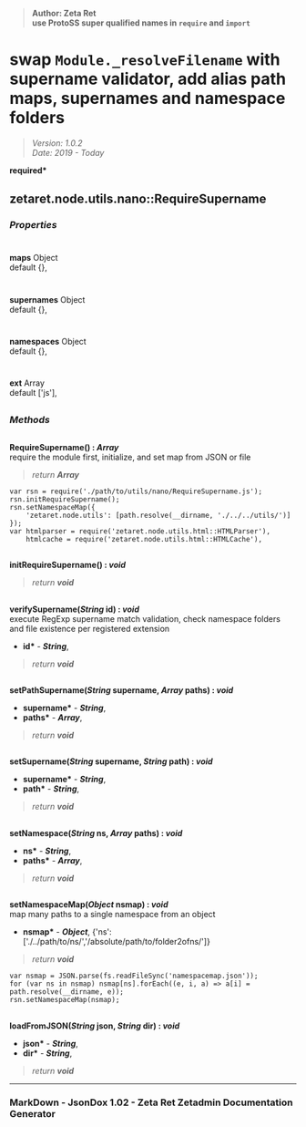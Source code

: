 > __Author: Zeta Ret__  
> __use ProtoSS super qualified names in `require` and `import`__  
# swap `Module._resolveFilename` with supername validator, add alias path maps, supernames and namespace folders  
> *Version: 1.0.2*  
> *Date: 2019 - Today*  

__required*__

## zetaret.node.utils.nano::RequireSupername  

### *Properties*  

#  
__maps__ Object  
default {},   

#  
__supernames__ Object  
default {},   

#  
__namespaces__ Object  
default {},   

#  
__ext__ Array  
default ['js'],   


##  
### *Methods*  

##  
__RequireSupername() : *Array*__  
require the module first, initialize, and set map from JSON or file  
> *return __Array__*  
```
var rsn = require('./path/to/utils/nano/RequireSupername.js');  
rsn.initRequireSupername();  
rsn.setNamespaceMap({  
	'zetaret.node.utils': [path.resolve(__dirname, './../../utils/')]  
});  
var htmlparser = require('zetaret.node.utils.html::HTMLParser'),  
	htmlcache = require('zetaret.node.utils.html::HTMLCache'),  
```
##  
__initRequireSupername() : *void*__  
  
> *return __void__*  

##  
__verifySupername(*String* id) : *void*__  
execute RegExp supername match validation, check namespace folders and file existence per registered extension  
- __id*__ - __*String*__,   
> *return __void__*  

##  
__setPathSupername(*String* supername, *Array* paths) : *void*__  
  
- __supername*__ - __*String*__,   
- __paths*__ - __*Array*__,   
> *return __void__*  

##  
__setSupername(*String* supername, *String* path) : *void*__  
  
- __supername*__ - __*String*__,   
- __path*__ - __*String*__,   
> *return __void__*  

##  
__setNamespace(*String* ns, *Array* paths) : *void*__  
  
- __ns*__ - __*String*__,   
- __paths*__ - __*Array*__,   
> *return __void__*  

##  
__setNamespaceMap(*Object* nsmap) : *void*__  
map many paths to a single namespace from an object  
- __nsmap*__ - __*Object*__, {'ns':['./../path/to/ns/','/absolute/path/to/folder2ofns/']}  
> *return __void__*  
```
var nsmap = JSON.parse(fs.readFileSync('namespacemap.json'));  
for (var ns in nsmap) nsmap[ns].forEach((e, i, a) => a[i] = path.resolve(__dirname, e));  
rsn.setNamespaceMap(nsmap);  
```
##  
__loadFromJSON(*String* json, *String* dir) : *void*__  
  
- __json*__ - __*String*__,   
- __dir*__ - __*String*__,   
> *return __void__*  

---  
### MarkDown - JsonDox 1.02 - Zeta Ret Zetadmin Documentation Generator